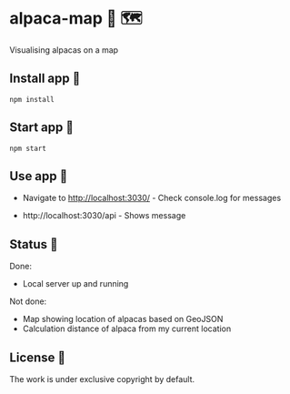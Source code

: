 # alpaca-map 🦙 🗺

Visualising alpacas on a map

## Install app 🐣

```
npm install
```

## Start app 🚀

```
npm start
```

## Use app 🍎

- Navigate to [http://localhost:3030/](http://localhost:3030/) - Check console.log for messages

- http://localhost:3030/api - Shows message

## Status 🚜

Done:

- Local server up and running

Not done:

- Map showing location of alpacas based on GeoJSON
- Calculation distance of alpaca from my current location

## License 📝

The work is under exclusive copyright by default.
